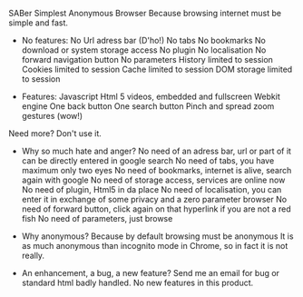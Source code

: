 SABer
Simplest Anonymous Browser
Because browsing internet must be simple and fast.

* No features:
No Url adress bar (D'ho!)
No tabs
No bookmarks
No download or system storage access
No plugin
No localisation
No forward navigation button
No parameters
History limited to session
Cookies limited to session
Cache limited to session
DOM storage limited to session

* Features:
Javascript
Html 5 videos, embedded and fullscreen
Webkit engine
One back button
One search button
Pinch and spread zoom gestures (wow!)

Need more? Don't use it.


* Why so much hate and anger?
No need of an adress bar, url or part of it can be directly entered in google search
No need of tabs, you have maximum only two eyes
No need of bookmarks, internet is alive, search again with google
No need of storage access, services are online now
No need of plugin, Html5 in da place
No need of localisation, you can enter it in exchange of some privacy and a zero parameter browser
No need of forward button, click again on that hyperlink if you are not a red fish
No need of parameters, just browse

* Why anonymous?
Because by default browsing must be anonymous
It is as much anonymous than incognito mode in Chrome, so in fact it is not really.

* An enhancement, a bug, a new feature?
Send me an email for bug or standard html badly handled.
No new features in this product.